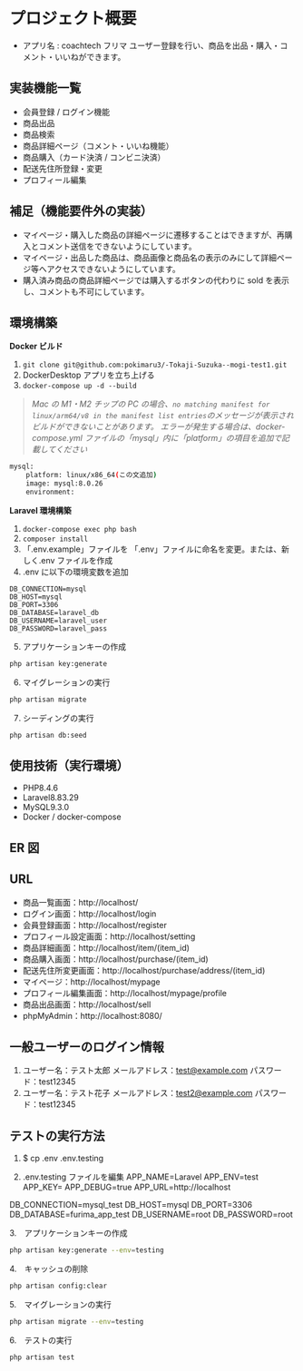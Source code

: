 # プロジェクト概要

- アプリ名 : coachtech フリマ
  ユーザー登録を行い、商品を出品・購入・コメント・いいねができます。

## 実装機能一覧

- 会員登録 / ログイン機能
- 商品出品
- 商品検索
- 商品詳細ページ（コメント・いいね機能）
- 商品購入（カード決済 / コンビニ決済）
- 配送先住所登録・変更
- プロフィール編集

## 補足（機能要件外の実装）

- マイページ・購入した商品の詳細ページに遷移することはできますが、再購入とコメント送信をできないようにしています。
- マイページ・出品した商品は、商品画像と商品名の表示のみにして詳細ページ等へアクセスできないようにしています。
- 購入済み商品の商品詳細ページでは購入するボタンの代わりに sold を表示し、コメントも不可にしています。

## 環境構築

**Docker ビルド**

1. `git clone git@github.com:pokimaru3/-Tokaji-Suzuka--mogi-test1.git`
2. DockerDesktop アプリを立ち上げる
3. `docker-compose up -d --build`

> _Mac の M1・M2 チップの PC の場合、`no matching manifest for linux/arm64/v8 in the manifest list entries`のメッセージが表示されビルドができないことがあります。
> エラーが発生する場合は、docker-compose.yml ファイルの「mysql」内に「platform」の項目を追加で記載してください_

```bash
mysql:
    platform: linux/x86_64(この文追加)
    image: mysql:8.0.26
    environment:
```

**Laravel 環境構築**

1. `docker-compose exec php bash`
2. `composer install`
3. 「.env.example」ファイルを 「.env」ファイルに命名を変更。または、新しく.env ファイルを作成
4. .env に以下の環境変数を追加

```text
DB_CONNECTION=mysql
DB_HOST=mysql
DB_PORT=3306
DB_DATABASE=laravel_db
DB_USERNAME=laravel_user
DB_PASSWORD=laravel_pass
```

5. アプリケーションキーの作成

```bash
php artisan key:generate
```

6. マイグレーションの実行

```bash
php artisan migrate
```

7. シーディングの実行

```bash
php artisan db:seed
```

## 使用技術（実行環境）

- PHP8.4.6
- Laravel8.83.29
- MySQL9.3.0
- Docker / docker-compose

## ER 図

## URL

- 商品一覧画面：http://localhost/
- ログイン画面：http://localhost/login
- 会員登録画面：http://localhost/register
- プロフィール設定画面：http://localhost/setting
- 商品詳細画面：http://localhost/item/(item_id)
- 商品購入画面：http://localhost/purchase/(item_id)
- 配送先住所変更画面：http://localhost/purchase/address/(item_id)
- マイページ：http://localhost/mypage
- プロフィール編集画面：http://localhost/mypage/profile
- 商品出品画面：http://localhost/sell
- phpMyAdmin：http://localhost:8080/

## 一般ユーザーのログイン情報

1.  ユーザー名：テスト太郎
    メールアドレス：test@example.com
    パスワード：test12345
2.  ユーザー名：テスト花子
    メールアドレス：test2@example.com
    パスワード：test12345

## テストの実行方法

1. $ cp .env .env.testing

2. .env.testing ファイルを編集
   APP_NAME=Laravel
   APP_ENV=test
   APP_KEY=
   APP_DEBUG=true
   APP_URL=http://localhost

DB_CONNECTION=mysql_test
DB_HOST=mysql
DB_PORT=3306
DB_DATABASE=furima_app_test
DB_USERNAME=root
DB_PASSWORD=root

3.　アプリケーションキーの作成

```bash
php artisan key:generate --env=testing
```

4.　キャッシュの削除

```bash
php artisan config:clear
```

5.　マイグレーションの実行

```bash
php artisan migrate --env=testing
```

6.　テストの実行

```bash
php artisan test
```
